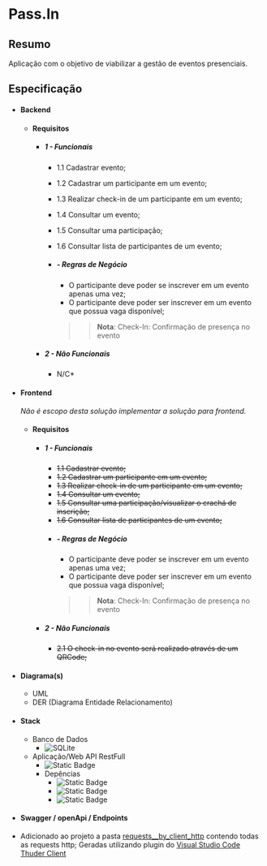 
# Pass.In

## Resumo
Aplicação com o objetivo de viabilizar a gestão de eventos presenciais.

## Especificação

- ####  Backend
    - #### Requisitos
        - ##### 1 - Funcionais
            - 1.1 Cadastrar evento;
            - 1.2 Cadastrar um participante em um evento;
            - 1.3 Realizar check-in de um participante em um evento;
            - 1.4 Consultar um evento;
            - 1.5 Consultar uma participação;
            - 1.6 Consultar lista de participantes de um evento;
            - ##### - Regras de Negócio
                - O participante deve poder se inscrever em um evento apenas uma vez;
                - O participante deve poder ser inscrever em um evento que possua vaga disponível;

                >>**Nota**: Check-In: Confirmação de presença no evento
        - ##### 2 - Não Funcionais
            - N/C*

- #### Frontend
    *Não é escopo desta solução implementar a solução para frontend.*

    - #### Requisitos
        - ##### 1 - Funcionais
            - ~~1.1 Cadastrar evento;~~
            - ~~1.2 Cadastrar um participante em um evento;~~
            - ~~1.3 Realizar check-in de um participante em um evento;~~
            - ~~1.4 Consultar um evento;~~
            - ~~1.5 Consultar uma participação/visualizar o crachá de inscrição;~~
            - ~~1.6 Consultar lista de participantes de um evento;~~
            - ##### - Regras de Negócio
                - O participante deve poder se inscrever em um evento apenas uma vez;
                - O participante deve poder ser inscrever em um evento que possua vaga disponível;
                >>**Nota**: Check-In: Confirmação de presença no evento
        - ##### 2 - Não Funcionais
            - ~~2.1 O check-in no evento será realizado através de um QRCode;~~

- #### Diagrama(s) 
    - UML
    - DER (Diagrama Entidade Relacionamento)

- #### Stack
    - Banco de Dados
        - ![SQLite](https://img.shields.io/badge/sqlite-%2307405e.svg?style=for-the-badge&logo=sqlite&logoColor=white)
    - Aplicação/Web API RestFull
      - ![Static Badge](https://img.shields.io/badge/Python-3.12-green?logo=python&logoColor=%233776AB)
      - Depências
        - ![Static Badge](https://img.shields.io/badge/flask-v3.0.2-green?logo=flask&logoColor=%23000000&link=https%3A%2F%2Fpypi.org%2Fproject%2FFlask%2F)
        - ![Static Badge](https://img.shields.io/badge/SQLAlchemy-v2.0.29-green?logo=sqlalchemy&logoColor=%230C0C0E&link=https%3A%2F%2Fpypi.org%2Fproject%2FSQLAlchemy%2F)
        - ![Static Badge](https://img.shields.io/badge/Pytest-v8.1.1-green?logo=pytest&logoColor=%230A9EDC&link=https%3A%2F%2Fpypi.org%2Fproject%2Fpytest%2F)
        

- #### Swagger / openApi / Endpoints
 - Adicionado ao projeto a pasta [requests__by_client_http](https://github.com/philipp-moreira/PassIn-python/tree/main/requests__by_client_http)
   contendo todas as requests http; Geradas utilizando plugin do [Visual Studio Code](https://code.visualstudio.com/download) [Thuder Client](https://marketplace.visualstudio.com/items?itemName=rangav.vscode-thunder-client)


